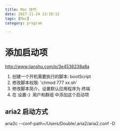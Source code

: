 ```yaml
---
title: Mac 技巧
date: 2017-11-24 13:18:12
tags: [Mac]
category: program

---
```



# 添加启动项

http://www.jianshu.com/p/3e4536238a8a


1. 创建一个开机需要执行的脚本: bootScript
2. 修改脚本权限: 'chmod 777 xx.sh'
3. 修改脚本简介，设置默认应用程序为 终端
4. 在 设置-》用户和群组 中添加这个启动项

## aria2 启动方式

aria2c --conf-path=/Users/Double/.aria2/aria2.conf -D
